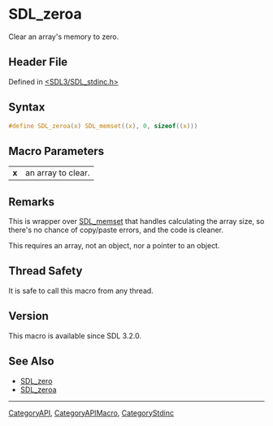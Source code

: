 # SDL_zeroa

Clear an array's memory to zero.

## Header File

Defined in [<SDL3/SDL_stdinc.h>](https://github.com/libsdl-org/SDL/blob/main/include/SDL3/SDL_stdinc.h)

## Syntax

```c
#define SDL_zeroa(x) SDL_memset((x), 0, sizeof((x)))
```

## Macro Parameters

|       |                    |
| ----- | ------------------ |
| **x** | an array to clear. |

## Remarks

This is wrapper over [SDL_memset](SDL_memset) that handles calculating the
array size, so there's no chance of copy/paste errors, and the code is
cleaner.

This requires an array, not an object, nor a pointer to an object.

## Thread Safety

It is safe to call this macro from any thread.

## Version

This macro is available since SDL 3.2.0.

## See Also

- [SDL_zero](SDL_zero)
- [SDL_zeroa](SDL_zeroa)






----
[CategoryAPI](CategoryAPI), [CategoryAPIMacro](CategoryAPIMacro), [CategoryStdinc](CategoryStdinc)

